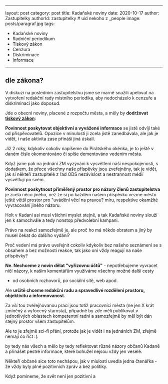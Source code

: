 ---
layout: post
category: post
title: Kadaňské noviny
date: 2020-10-17
author: Zastupitelky
authorId: zastupitelky    # uid nekoho z _people
image: posts/paragraf.jpg
tags:
  - Kadaňské noviny
  - Radniční periodikum
  - Tiskový zákon
  - Cenzura
  - Diskriminace
  - Informace
  
  ---



## dle zákona?

V diskuzi na posledním zastupitelstvu jsme se marně snažili apelovat na vytvoření redakční rady místního periodika, aby nedocházelo 
k cenzuře a diskriminaci jako doposud.

Jde o obecní noviny, placené z rozpočtu města, a měly by **dodržovat [tiskový zákon](https://www.zakonyprolidi.cz/cs/2000-46)**:

**Povinnost poskytovat objektivní a vyvážené informace** se jistě odvíjí také od přispěvovatelů. 
Opozice v minulosti ji zcela jistě zanedbávala, ale jak je vidět, i naše aktivita zase přináší jiná úskalí.

Již 2 roky, kdykoliv cokoliv napíšeme do Pirátského okénka, je to ještě v daném čísle okomentováno či spíše dementováno vedením města.

Když jsme pak na jednání ZM vyzýváni k vysvětlení naší nespokojenosti, s dodatkem, že přece všechny naše příspěvky jsou zveřejněny, tak 
je vidět, jak si někteří zastupitelé z řad ODS nezávislost a nestrannost médií vysvětlují po svém. 

**Povinnost poskytnout přiměřený prostor pro názory členů zastupitelstva** je zcela něco jiného, než že si po každém našem příspěvku vezme město 
ještě větší prostor pro "uvádění věcí na pravou? míru, respektive okamžité vyvracování jiného názoru.

Holt v Kadani asi musí všichni myslet stejně, a tak Kadaňské noviny slouží jen k samochvále a tedy nonstop předvolební kampani.

Právo na reakci samozřejmě je, ale proč ho má někdo obratem a jiný by musel čekat do dalšího vydání?

Proč vedení má právo uveřejnit cokoliv kdykoliv bez našeho seznámení se s obsahem a bez možnosti reakce, tak jako oni vždy reagují 
na naše příspěvky?

**Ne. Nechceme z novin dělat "vyřizovnu účtů"** - nepotřebujeme vyvracet ničí názory, k našim komentářům využíváme všechny možné další cesty 
- od osobních rozhovorů, po sociální sítě, web apod.

Ale **určitě chceme redakční radu a spravedlivé rozdělení  prostoru, objektivitu a informovanost.**

Za vší tou zveřejňovanou prací jsou totiž pracovníci města (ne jen X krát zmíněný a vyfocený starosta), případně by zde měli publikovat v jednotlivých oblastech 
kompetentní radní a samozřejmě by měl být dán stejný prostor všem zastupitelům. 

Ale to je zřejmě sci-fi přání, protože jak je vidět i na jednáních ZM, zřejmě nemají co říct :(.

by tedy nás všech a mělo by tedy reflektovat různé názory občanů Kadaně 
a přinášet pestré informace, které bohužel nejsou vždy jen veselé.

Někteří občané sice toto nechápou, jak v miulosti uvedla jedna čtenářka - že vždy byly plné pozitivních zpráv a bez politiky.

Když pomineme, že svět není jen pozitivní a 


